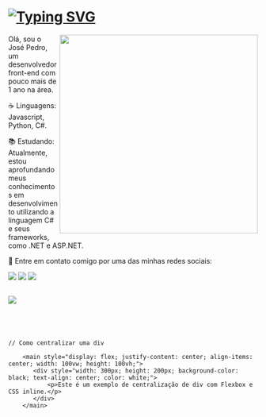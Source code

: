 
<h1>
  <a href="https://git.io/typing-svg">
    <img src="https://readme-typing-svg.herokuapp.com/?lines=Hello+World,+I´m+José+Pedro!;I´m+a+Front-End+Developer.;Welcome+to+my+GitHub!" alt="Typing SVG">
  </a>
</h1>

<img src="https://raw.githubusercontent.com/MicaelliMedeiros/micaellimedeiros/master/image/computer-illustration.png" min-width="400px" max-width="400px" width="400px" align="right">

<p align="left"> 
  Olá, sou o José Pedro, um desenvolvedor front-end com pouco mais de 1 ano na área.
</p>

<p align="left">
  ☕ Linguagens: Javascript, Python, C#.
</p>

<p align="left">
  📚 Estudando: Atualmente, estou aprofundando meus conhecimentos em desenvolvimento utilizando a linguagem C# e seus frameworks, como .NET e ASP.NET.
</p>

<p align="left">
  💌 Entre em contato comigo por uma das minhas redes sociais:
</p>

<p align="left">

  <a href="https://www.linkedin.com/in/jose-pedro-bernardes/" alt="LinkedIn">
  <img src="https://img.shields.io/badge/-Linkedin-0e76a8?style=flat-square&logo=Linkedin&logoColor=white&link=LINK-DO-SEU-LINKEDIN" /></a>

  <a href="https://wa.me/5522988376927" alt="WhatsApp">
  <img src="https://img.shields.io/badge/-WhatsApp-25d366?style=flat-square&labelColor=25d366&logo=whatsapp&logoColor=white&link=API-DO-SEU-WHATSAPP"/></a>
  <a href="https://discord.com/channels/@me/1103848587487621171" alt="Discord">
  <img src="https://img.shields.io/badge/-Discord-7289da?style=flat-square&labelColor=7289da&logo=discord&logoColor=white&link=API-DO-SEU-WHATSAPP"/></a>

##
<div align="left" >
<a href="https://skillicons.dev"   >
  <img src="https://skillicons.dev/icons?i=git,github,vscode,javascript,typescript,nodejs,python,react,next,vite,tailwind,bootstrap,sass,styledcomponents,redux,vercel,express,django,postgres,mongodb,mysql,css,html,figma,wordpress" />
</a>
  <br />

  </div>


##
   ```



   // Como centralizar uma div
  
       <main style="display: flex; justify-content: center; align-items: center; width: 100vw; height: 100vh;">
          <div style="width: 300px; height: 200px; background-color: black; text-align: center; color: white;">
              <p>Este é um exemplo de centralização de div com Flexbox e CSS inline.</p>
          </div>
       </main>


```



 
  
  

  



